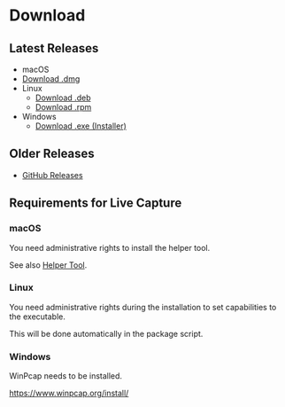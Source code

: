 # Download

## Latest Releases

 - macOS
  - [Download .dmg](https://cdn.deplug.net/deplug/release/latest/deplug-darwin-amd64.dmg)
 - Linux
   - [Download .deb](https://cdn.deplug.net/deplug/release/latest/deplug-linux-amd64.deb)
   - [Download .rpm](https://cdn.deplug.net/deplug/release/latest/deplug-linux-amd64.rpm)
 - Windows
   - [Download .exe (Installer)](https://cdn.deplug.net/deplug/release/latest/deplug-win-amd64.exe)

## Older Releases

 - [GitHub Releases](https://github.com/deplug/deplug/releases)

## Requirements for Live Capture

### macOS

You need administrative rights to install the helper tool.

See also [Helper Tool](helper-tool.md).

### Linux

You need administrative rights during the installation to set capabilities to the executable.

This will be done automatically in the package script.

### Windows

WinPcap needs to be installed.

https://www.winpcap.org/install/
